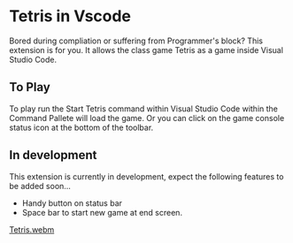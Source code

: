 # Tetris in Vscode

Bored during compliation or suffering from Programmer's block? This extension is for you. It allows the class game Tetris as a game inside Visual Studio Code.

## To Play

To play run the Start Tetris command within Visual Studio Code within the Command Pallete will load the game. Or you can click on the game console status icon at the bottom of the toolbar.

## In development

This extension is currently in development, expect the following features to be added soon...

- Handy button on status bar
- Space bar to start new game at end screen.

[Tetris.webm](https://github.com/Harry-Hopkinson/tetris-vscode/assets/63599884/e9187a9c-e740-4c99-a953-8a003a3de5d1)
